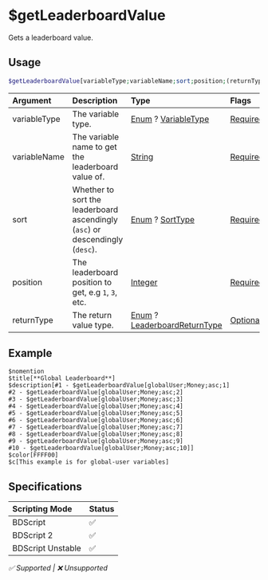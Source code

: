 # $getLeaderboardValue
Gets a leaderboard value.

## Usage
```php
$getLeaderboardValue[variableType;variableName;sort;position;(returnType)]
```

| Argument | Description | Type | Flags |
| :---- | :---- | :---- | :---- |
| variableType | The variable type. | [Enum](/src/resources/arguments/types.md#enum) ? [VariableType](/src/enumdefs/variableTypes.md) | [Required](/src/resources/arguments/flags.md#required)
| variableName | The variable name to get the leaderboard value of. | [String](/src/resources/arguments/types.md#string) | [Required](/src/resources/arguments/flags.md#required)
| sort | Whether to sort the leaderboard ascendingly (`asc`) or descendingly (`desc`). | [Enum](/src/resources/arguments/types.md#enum) ? [SortType](/src/enumdefs/sortTypes.md) | [Required](/src/resources/arguments/flags.md#required)
| position | The leaderboard position to get, e.g `1`, `3`, etc. | [Integer](/src/resources/arguments/types.md#integer) | [Required](/src/resources/arguments/flags.md#required)
| returnType | The return value type. | [Enum](/src/resources/arguments/types.md#enum) ? [LeaderboardReturnType](/src/enumdefs/leaderboardReturnType.md) | [Optional](/src/resources/arguments/flags.md#optional)

## Example
```
$nomention
$title[**Global Leaderboard**]
$description[#1 - $getLeaderboardValue[globalUser;Money;asc;1]
#2 - $getLeaderboardValue[globalUser;Money;asc;2]
#3 - $getLeaderboardValue[globalUser;Money;asc;3]
#4 - $getLeaderboardValue[globalUser;Money;asc;4]
#5 - $getLeaderboardValue[globalUser;Money;asc;5]
#6 - $getLeaderboardValue[globalUser;Money;asc;6]
#7 - $getLeaderboardValue[globalUser;Money;asc;7]
#8 - $getLeaderboardValue[globalUser;Money;asc;8]
#9 - $getLeaderboardValue[globalUser;Money;asc;9]
#10 - $getLeaderboardValue[globalUser;Money;asc;10]]
$color[FFFF00]
$c[This example is for global-user variables]
```

## Specifications
| Scripting Mode | Status
| :---- | :---- |
| BDScript | ✅ |
| BDScript 2 | ✅ |
| BDScript Unstable | ✅ |

*✅ Supported | ❌ Unsupported*